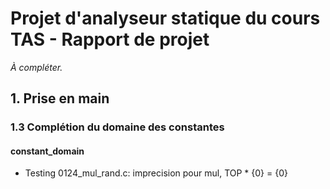 # Projet d'analyseur statique du cours TAS - Rapport de projet

*À compléter.*

## 1. Prise en main

### 1.3 Complétion du domaine des constantes
#### constant_domain
- Testing 0124_mul_rand.c: imprecision pour mul, TOP * {0} = {0}

